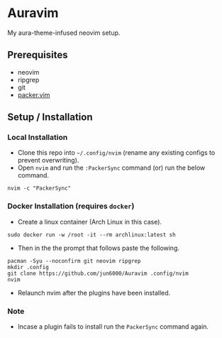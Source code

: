 # Auravim
My aura-theme-infused neovim setup.
## Prerequisites
- neovim
- ripgrep
- git
- [packer.vim](https://github.com/wbthomason/packer.nvim)
## Setup / Installation
### Local Installation
- Clone this repo into ` ~/.config/nvim ` (rename any existing configs to prevent overwriting).
- Open ` nvim ` and run the ` :PackerSync ` command (or) run the below command.
```
nvim -c "PackerSync"
```

### Docker Installation (requires ` docker `)
- Create a linux container (Arch Linux in this case).
```
sudo docker run -w /root -it --rm archlinux:latest sh
```
- Then in the the prompt that follows paste the following.
```
pacman -Syu --noconfirm git neovim ripgrep
mkdir .config
git clone https://github.com/jun6000/Auravim .config/nvim
nvim
```
- Relaunch nvim after the plugins have been installed.

### Note
- Incase a plugin fails to install run the ` PackerSync ` command again.
